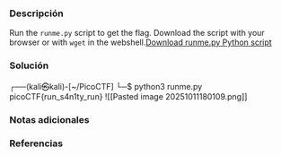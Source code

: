 ### Descripción 
Run the `runme.py` script to get the flag. Download the script with your browser or with `wget` in the webshell.[Download runme.py Python script](https://artifacts.picoctf.net/c/34/runme.py)
### Solución 
┌──(kali㉿kali)-[~/PicoCTF]
└─$ python3 runme.py     
picoCTF{run_s4n1ty_run}
![[Pasted image 20251011180109.png]]
### Notas adicionales
### Referencias